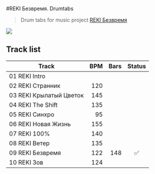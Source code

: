 #REKI Безвремя. Drumtabs
>Drum tabs for music project [REKI Безвремя](https://vk.com/rekiproject)

![](https://pp.vk.me/c624126/v624126388/9f6fa/TkeHYiSCY24.jpg)

## Track list
 Track                  | BPM |Bars |Status 
------------------------|----:|----:|:----:|
01 REKI Intro           |     |
02 REKI Странник        | 120 |
03 REKI Крылатый Цветок | 145 |
04 REKI The Shift       | 135 |
05 REKI Синхро          | 95  |
06 REKI Новая Жизнь     | 155 |
07 REKI 100%            | 140 |
08 REKI Ветер           | 135 |
09 REKI Безвремя        | 122 | 148 | :white_check_mark:
10 REKI Зов             | 124 |
